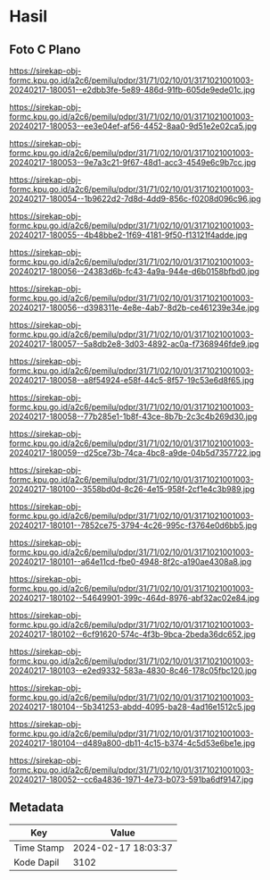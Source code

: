 # Hasil

## Foto C Plano

https://sirekap-obj-formc.kpu.go.id/a2c6/pemilu/pdpr/31/71/02/10/01/3171021001003-20240217-180051--e2dbb3fe-5e89-486d-91fb-605de9ede01c.jpg

https://sirekap-obj-formc.kpu.go.id/a2c6/pemilu/pdpr/31/71/02/10/01/3171021001003-20240217-180053--ee3e04ef-af56-4452-8aa0-9d51e2e02ca5.jpg

https://sirekap-obj-formc.kpu.go.id/a2c6/pemilu/pdpr/31/71/02/10/01/3171021001003-20240217-180053--9e7a3c21-9f67-48d1-acc3-4549e6c9b7cc.jpg

https://sirekap-obj-formc.kpu.go.id/a2c6/pemilu/pdpr/31/71/02/10/01/3171021001003-20240217-180054--1b9622d2-7d8d-4dd9-856c-f0208d096c96.jpg

https://sirekap-obj-formc.kpu.go.id/a2c6/pemilu/pdpr/31/71/02/10/01/3171021001003-20240217-180055--4b48bbe2-1f69-4181-9f50-f13121f4adde.jpg

https://sirekap-obj-formc.kpu.go.id/a2c6/pemilu/pdpr/31/71/02/10/01/3171021001003-20240217-180056--24383d6b-fc43-4a9a-944e-d6b0158bfbd0.jpg

https://sirekap-obj-formc.kpu.go.id/a2c6/pemilu/pdpr/31/71/02/10/01/3171021001003-20240217-180056--d398311e-4e8e-4ab7-8d2b-ce461239e34e.jpg

https://sirekap-obj-formc.kpu.go.id/a2c6/pemilu/pdpr/31/71/02/10/01/3171021001003-20240217-180057--5a8db2e8-3d03-4892-ac0a-f7368946fde9.jpg

https://sirekap-obj-formc.kpu.go.id/a2c6/pemilu/pdpr/31/71/02/10/01/3171021001003-20240217-180058--a8f54924-e58f-44c5-8f57-19c53e6d8f65.jpg

https://sirekap-obj-formc.kpu.go.id/a2c6/pemilu/pdpr/31/71/02/10/01/3171021001003-20240217-180058--77b285e1-1b8f-43ce-8b7b-2c3c4b269d30.jpg

https://sirekap-obj-formc.kpu.go.id/a2c6/pemilu/pdpr/31/71/02/10/01/3171021001003-20240217-180059--d25ce73b-74ca-4bc8-a9de-04b5d7357722.jpg

https://sirekap-obj-formc.kpu.go.id/a2c6/pemilu/pdpr/31/71/02/10/01/3171021001003-20240217-180100--3558bd0d-8c26-4e15-958f-2cf1e4c3b989.jpg

https://sirekap-obj-formc.kpu.go.id/a2c6/pemilu/pdpr/31/71/02/10/01/3171021001003-20240217-180101--7852ce75-3794-4c26-995c-f3764e0d6bb5.jpg

https://sirekap-obj-formc.kpu.go.id/a2c6/pemilu/pdpr/31/71/02/10/01/3171021001003-20240217-180101--a64e11cd-fbe0-4948-8f2c-a190ae4308a8.jpg

https://sirekap-obj-formc.kpu.go.id/a2c6/pemilu/pdpr/31/71/02/10/01/3171021001003-20240217-180102--54649901-399c-464d-8976-abf32ac02e84.jpg

https://sirekap-obj-formc.kpu.go.id/a2c6/pemilu/pdpr/31/71/02/10/01/3171021001003-20240217-180102--6cf91620-574c-4f3b-9bca-2beda36dc652.jpg

https://sirekap-obj-formc.kpu.go.id/a2c6/pemilu/pdpr/31/71/02/10/01/3171021001003-20240217-180103--e2ed9332-583a-4830-8c46-178c05fbc120.jpg

https://sirekap-obj-formc.kpu.go.id/a2c6/pemilu/pdpr/31/71/02/10/01/3171021001003-20240217-180104--5b341253-abdd-4095-ba28-4ad16e1512c5.jpg

https://sirekap-obj-formc.kpu.go.id/a2c6/pemilu/pdpr/31/71/02/10/01/3171021001003-20240217-180104--d489a800-db11-4c15-b374-4c5d53e6be1e.jpg

https://sirekap-obj-formc.kpu.go.id/a2c6/pemilu/pdpr/31/71/02/10/01/3171021001003-20240217-180052--cc6a4836-1971-4e73-b073-591ba6df9147.jpg


## Metadata

| Key        | Value               |
| ---------- | ------------------- |
| Time Stamp | 2024-02-17 18:03:37 |
| Kode Dapil | 3102                |



